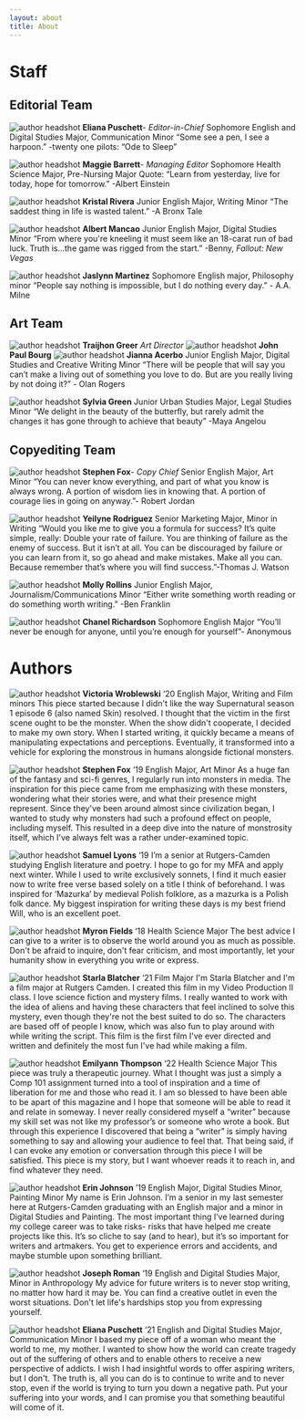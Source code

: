 ```yaml
---
layout: about
title: About
---
```

# Staff
## Editorial Team
![author headshot](img/elianapuschett.jpg) **Eliana Puschett**- *Editor-in-Chief*
Sophomore
English and Digital Studies Major, Communication Minor
“Some see a pen, I see a harpoon.” -twenty one pilots: “Ode to Sleep”

![author headshot](img/maggiebarrett.jpg) **Maggie Barrett**- *Managing Editor*
Sophomore
Health Science Major, Pre-Nursing Major
Quote: “Learn from yesterday, live for today, hope for tomorrow.” -Albert Einstein

![author headshot](img/kristalrivera.jpg) **Kristal Rivera**
Junior
English Major, Writing Minor
“The saddest thing in life is wasted talent.” -A Bronx Tale

![author headshot](img/albertmancao.jpg) **Albert Mancao**
Junior
English Major, Digital Studies Minor
“From where you're kneeling it must seem like an 18-carat run of bad luck. Truth is...the game was rigged from the start.” -Benny, *Fallout: New Vegas*

![author headshot](img/jaslynnmartinez.jpg) **Jaslynn Martinez**
Sophomore
English major, Philosophy minor
“People say nothing is impossible, but I do nothing every day.” - A.A. Milne

## Art Team
![author headshot](img/traijhongreer.jpg) **Traijhon Greer** *Art Director*
![author headshot](img/johnpaulbourg.jpg) **John Paul Bourg**
![author headshot](img/jiannaacerbo.jpg) **Jianna Acerbo**
Junior
English Major, Digital Studies and Creative Writing Minor
“There will be people that will say you can’t make a living out of something you love to do. But are you really living by not doing it?” - Olan Rogers

![author headshot](img/sylviagreen.jpg) **Sylvia Green**
Junior
Urban Studies Major, Legal Studies Minor
“We delight in the beauty of the butterfly, but rarely admit the changes it has gone through to achieve that beauty” -Maya Angelou

## Copyediting Team
![author headshot](img/stephenfox.jpg) **Stephen Fox**- *Copy Chief*
Senior
English Major, Art Minor
“You can never know everything, and part of what you know is always wrong. A portion of wisdom lies in knowing that. A portion of courage lies in going on anyway.”- Robert Jordan

![author headshot](img/yeilynerodriguez.jpg) **Yeilyne Rodriguez**
Senior
Marketing Major, Minor in Writing
“Would you like me to give you a formula for success? It’s quite simple, really: Double your rate of failure. You are thinking of failure as the enemy of success. But it isn’t at all. You can be discouraged by failure or you can learn from it, so go ahead and make mistakes. Make all you can. Because remember that’s where you will find success.”-Thomas J. Watson

![author headshot](img/mollyrollins.jpg) **Molly Rollins**
Junior
English Major, Journalism/Communications Minor
“Either write something worth reading or do something worth writing.” -Ben Franklin

![author headshot](img/chanelrichardson.jpg) **Chanel Richardson**
Sophomore
English Major
“You’ll never be enough for anyone, until you’re enough for yourself”- Anonymous

# Authors
![author headshot](img/victoriawroblewski.jpg) **Victoria Wroblewski** ‘20
English Major, Writing and Film minors
This piece started because I didn't like the way Supernatural season 1 episode 6 (also named Skin) resolved. I thought that the victim in the first scene ought to be the monster. When the show didn't cooperate, I decided to make my own story. When I started writing, it quickly became a means of manipulating expectations and perceptions. Eventually, it transformed into a vehicle for exploring the monstrous in humans alongside fictional monsters.


![author headshot](img/stephenfox.jpg) **Stephen Fox** ‘19
English Major, Art Minor
As a huge fan of the fantasy and sci-fi genres, I regularly run into monsters in media. The inspiration for this piece came from me emphasizing with these monsters, wondering what their stories were, and what their presence might represent. Since they've been around almost since civilization began, I wanted to study why monsters had such a profound effect on people, including myself.  This resulted in a deep dive into the nature of monstrosity itself, which I've always felt was a rather under-examined topic.


![author headshot](img/samuellyons.jpg) **Samuel Lyons** ‘19
I’m a senior at Rutgers-Camden studying English literature and poetry. I hope to go for my MFA and apply next winter. While I used to write exclusively sonnets, I find it much easier now to write free verse based solely on a title I think of beforehand. I was inspired for ‘Mazurka’ by medieval Polish folklore, as a mazurka is a Polish folk dance. My biggest inspiration for writing these days is my best friend Will, who is an excellent poet.

![author headshot](img/myronfields.jpg) **Myron Fields** ‘18
Health Science Major
The best advice I can give to a writer is to observe the world around you as much as possible. Don't be afraid to inquire, don't fear criticism, and most importantly, let your humanity show in everything you write or express.

![author headshot](img/starlablatcher.jpg) **Starla Blatcher** ‘21
Film Major
I'm Starla Blatcher and I'm a film major at Rutgers Camden. I created this film in my Video Production II class. I love science fiction and mystery films. I really wanted to work with the idea of aliens and having these characters that feel inclined to solve this mystery, even though they're not the best suited to do so. The characters are based off of people I know, which was also fun to play around with while writing the script. This film is the first film I've ever directed and written and definitely the most fun I've had while making a film.

![author headshot](img/emilyannthompson.jpg) **Emilyann Thompson** ‘22
Health Science Major
This piece was truly a therapeutic journey. What I thought was just a simply a Comp 101 assignment turned into a tool of inspiration and a time of liberation for me and those who read it. I am so blessed to have been able to be apart of this magazine and I hope that someone will be able to read it and relate in someway. I never really considered myself a “writer” because my skill set was not like my professor’s or someone who wrote a book. But through this experience I discovered that being a “writer” is simply having something to say and allowing your audience to feel that. That being said, if I can evoke any emotion or conversation through this piece I will be satisfied. This piece is my story, but I want whoever reads it to reach in, and find whatever they need.

![author headshot](img/erinjohnson.jpg) **Erin Johnson** ’19
English Major, Digital Studies Minor, Painting Minor
My name is Erin Johnson. I’m a senior in my last semester here at Rutgers-Camden graduating with an English major and a minor in Digital Studies and Painting. The most important thing I’ve learned during my college career was to take risks- risks that have helped me create projects like this. It’s so cliche to say (and to hear), but it’s so important for writers and artmakers. You get to experience errors and accidents, and maybe stumble upon something brilliant.


![author headshot](img/josephroman.jpg) **Joseph Roman** ‘19
English and Digital Studies Major, Minor in Anthropology
My advice for future writers is to never stop writing, no matter how hard it may be. You can find a creative outlet in even the worst situations. Don't let life's hardships stop you from expressing yourself.


![author headshot](img/elianapuschett.jpg) **Eliana Puschett** ‘21
English and Digital Studies Major, Communication Minor
I based my piece off of a woman who meant the world to me, my mother. I wanted to show how the world can create tragedy out of the suffering of others and to enable others to receive a new perspective of addicts. I wish I had insightful words to offer aspiring writers, but I don't. The truth is, all you can do is to continue to write and to never stop, even if the world is trying to turn you down a negative path. Put your suffering into your words, and I can promise you that something beautiful will come of it.  
